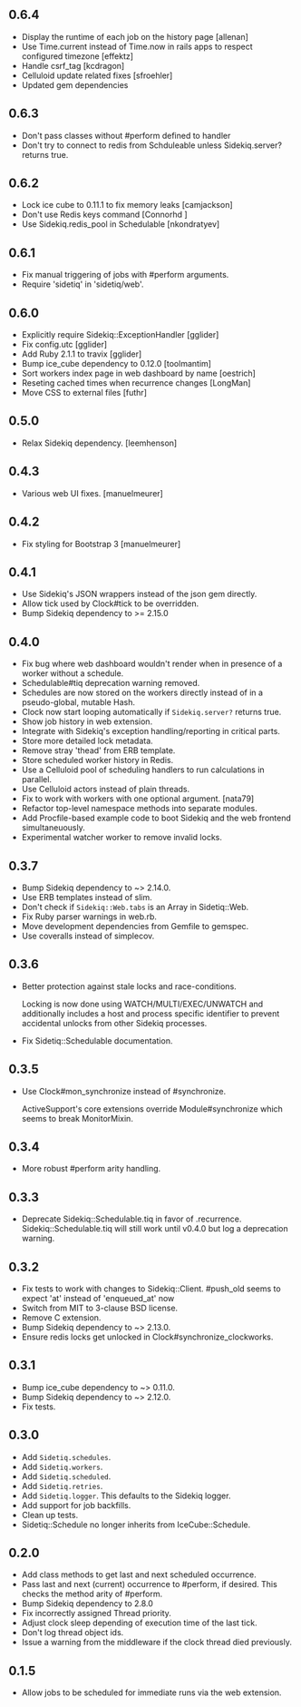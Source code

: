 0.6.4
-----

- Display the runtime of each job on the history page
  [allenan]
- Use Time.current instead of Time.now in rails apps to
  respect configured timezone [effektz]
- Handle csrf_tag [kcdragon]
- Celluloid update related fixes [sfroehler]
- Updated gem dependencies

0.6.3
-----

- Don't pass classes without #perform defined to handler
- Don't try to connect to redis from Schduleable unless
  Sidekiq.server? returns true.

0.6.2
-----

- Lock ice cube to 0.11.1 to fix memory leaks [camjackson]
- Don't use Redis keys command [Connorhd ]
- Use Sidekiq.redis_pool in Schedulable [nkondratyev]

0.6.1
-----

- Fix manual triggering of jobs with #perform arguments.
- Require 'sidetiq' in 'sidetiq/web'.

0.6.0
-----

- Explicitly require Sidekiq::ExceptionHandler [gglider]
- Fix config.utc [gglider]
- Add Ruby 2.1.1 to travix [gglider]
- Bump ice_cube dependency to 0.12.0 [toolmantim]
- Sort workers index page in web dashboard by name [oestrich]
- Reseting cached times when recurrence changes [LongMan]
- Move CSS to external files [futhr]

0.5.0
-----

- Relax Sidekiq dependency. [leemhenson]

0.4.3
-----

- Various web UI fixes. [manuelmeurer]

0.4.2
-----

- Fix styling for Bootstrap 3 [manuelmeurer]

0.4.1
-----

- Use Sidekiq's JSON wrappers instead of the json gem directly.
- Allow tick used by Clock#tick to be overridden.
- Bump Sidekiq dependency to >= 2.15.0

0.4.0
-----

- Fix bug where web dashboard wouldn't render when in presence of a
  worker without a schedule.
- Schedulable#tiq deprecation warning removed.
- Schedules are now stored on the workers directly instead of in a
  pseudo-global, mutable Hash.
- Clock now start looping automatically if `Sidekiq.server?` returns true.
- Show job history in web extension.
- Integrate with Sidekiq's exception handling/reporting in critical parts.
- Store more detailed lock metadata.
- Remove stray 'thead' from ERB template.
- Store scheduled worker history in Redis.
- Use a Celluloid pool of scheduling handlers to run calculations in parallel.
- Use Celluloid actors instead of plain threads.
- Fix to work with workers with one optional argument. [nata79]
- Refactor top-level namespace methods into separate modules.
- Add Procfile-based example code to boot Sidekiq and the web frontend
  simultaneuously.
- Experimental watcher worker to remove invalid locks.

0.3.7
-----

- Bump Sidekiq dependency to ~> 2.14.0.
- Use ERB templates instead of slim.
- Don't check if `Sidekiq::Web.tabs` is an Array in Sidetiq::Web.
- Fix Ruby parser warnings in web.rb.
- Move development dependencies from Gemfile to gemspec.
- Use coveralls instead of simplecov.

0.3.6
-----

- Better protection against stale locks and race-conditions.

  Locking is now done using WATCH/MULTI/EXEC/UNWATCH and additionally
  includes a host and process specific identifier to prevent accidental
  unlocks from other Sidekiq processes.

- Fix Sidetiq::Schedulable documentation.

0.3.5
-----

- Use Clock#mon_synchronize instead of #synchronize.

  ActiveSupport's core extensions override Module#synchronize which seems to
  break MonitorMixin.

0.3.4
-----

- More robust #perform arity handling.

0.3.3
-----

- Deprecate Sidekiq::Schedulable.tiq in favor of .recurrence.
  Sidekiq::Schedulable.tiq will still work until v0.4.0 but log
  a deprecation warning.

0.3.2
-----

- Fix tests to work with changes to Sidekiq::Client.
  #push_old seems to expect 'at' instead of 'enqueued_at' now
- Switch from MIT to 3-clause BSD license.
- Remove C extension.
- Bump Sidekiq dependency to ~> 2.13.0.
- Ensure redis locks get unlocked in Clock#synchronize_clockworks.

0.3.1
-----

- Bump ice_cube dependency to ~> 0.11.0.
- Bump Sidekiq dependency to ~> 2.12.0.
- Fix tests.

0.3.0
-----

- Add `Sidetiq.schedules`.
- Add `Sidetiq.workers`.
- Add `Sidetiq.scheduled`.
- Add `Sidetiq.retries`.
- Add `Sidetiq.logger`. This defaults to the Sidekiq logger.
- Add support for job backfills.
- Clean up tests.
- Sidetiq::Schedule no longer inherits from IceCube::Schedule.

0.2.0
-----

- Add class methods to get last and next scheduled occurrence.
- Pass last and next (current) occurrence to #perform, if desired.
  This checks the method arity of #perform.
- Bump Sidekiq dependency to 2.8.0
- Fix incorrectly assigned Thread priority.
- Adjust clock sleep depending of execution time of the last tick.
- Don't log thread object ids.
- Issue a warning from the middleware if the clock thread died previously.

0.1.5
-----

- Allow jobs to be scheduled for immediate runs via the web extension.
